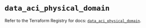# `data_aci_physical_domain`

Refer to the Terraform Registry for docs: [`data_aci_physical_domain`](https://registry.terraform.io/providers/ciscodevnet/aci/2.17.0/docs/data-sources/physical_domain).
